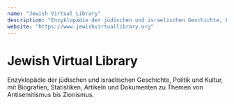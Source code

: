 ```yaml
---
name: "Jewish Virtual Library"
description: "Enzyklopädie der jüdischen und israelischen Geschichte, Politik und Kultur, mit Biografien, Statistiken, Artikeln und Dokumenten zu Themen von Antisemitismus bis Zionismus."
website: "https://www.jewishvirtuallibrary.org"
---
```


# Jewish Virtual Library

Enzyklopädie der jüdischen und israelischen Geschichte, Politik und Kultur, mit Biografien, Statistiken, Artikeln und Dokumenten zu Themen von Antisemitismus bis Zionismus.
